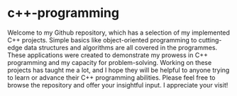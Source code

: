 
# c++-programming

Welcome to my Github repository, which has a selection of my implemented C++ projects. Simple basics like object-oriented programming to cutting-edge data structures and algorithms are all covered in the programmes. These applications were created to demonstrate my prowess in C++ programming and my capacity for problem-solving. Working on these projects has taught me a lot, and I hope they will be helpful to anyone trying to learn or advance their C++ programming abilities. Please feel free to browse the repository and offer your insightful input. I appreciate your visit!

